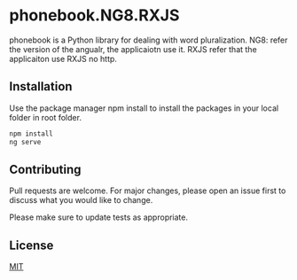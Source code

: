 # phonebook.NG8.RXJS

phonebook is a Python library for dealing with word pluralization.
NG8: refer the version of the angualr, the applicaiotn use it. 
RXJS refer that the applicaiton use RXJS no http. 

## Installation

Use the package manager npm install to install the packages in your local folder in root folder.

```bash
npm install 
ng serve 
```

## Contributing
Pull requests are welcome. For major changes, please open an issue first to discuss what you would like to change.

Please make sure to update tests as appropriate.

## License
[MIT](https://choosealicense.com/licenses/mit/)
